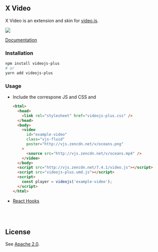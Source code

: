 ## X Video <!-- {docsify-ignore-all} -->

X Video is an extension and skin for [video.js](https://github.com/videojs/video.js). <br>

<img src="./assets/screenshot/electron-frameless-player.png">

[Documentation](https://pong420.github.io/videojs-plus/docs/)

### Installation

```bash
npm install videojs-plus
# or
yarn add videojs-plus
```

### Usage

- Include the correspone JS and CSS and

  ```html highlight=3,14,15,17
  <html>
    <head>
      <link rel="stylesheet" href="videojs-plus.css" />
    </head>
    <body>
      <video
        id="example-video"
        class="vjs-fluid"
        poster="http://vjs.zencdn.net/v/oceans.png"
      >
        <source src="http://vjs.zencdn.net/v/oceans.mp4" />
      </video>
    </body>
    <script src="http://vjs.zencdn.net/7.4.1/video.js"></script>
    <script src="videojs-plus.umd.js"></script>
    <script>
      const player = videojs('example-video');
    </script>
  </html>
  ```

- [React Hooks](https://codesandbox.io/s/71z2lm4ko6)

<br>

<br>

## License

See [Apache 2.0](LICENSE).
